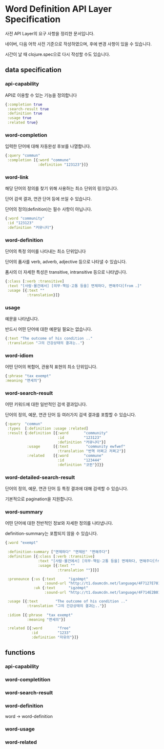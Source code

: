 # Word Definition API Layer Specification

사전 API Layer의 요구 사항을 정리한 문서입니다.

네이버, 다음 어학 사전 기준으로 작성하였으며, 후에 변경 사항이 있을 수 있습니다.

시간이 날 때 clojure.spec으로 다시 작성할 수도 있습니다.

## data specification 

### api-capability

API로 이용할 수 있는 기능을 정의합니다

```clojure
{:completion true
 :search-result true
 :definition true
 :usage true
 :related true}
```

### word-completion

입력한 단어에 대해 자동완성 후보를 나열합니다.

```clojure
{:query "commun"
 :completion [{:word "commune"
               :definition "123123"}]}
```

### word-link

해당 단어의 정의를 찾기 위해 사용하는 최소 단위의 링크입니다.

단어 검색 결과, 연관 단어 등에 쓰일 수 있습니다.

단어의 정의(definition)는 필수 사항이 아닙니다.

```clojure
{:word "community"
 :id "123123"
 :definition "커뮤니티"}
```

### word-definition

단어의 특정 의미를 나타내는 최소 단위입니다

단어의 품사를 verb, adverb, adjective 등으로 나타낼 수 있습니다.

품사의 더 자세한 특성은 transitive, intransitive 등으로 나타냅니다.

```clojure
{:class [:verb :transitive]
 :text "[사람·물건에서] [의무·책임·고통 등을] 면제하다, 면해주다[from ‥]"
 :usage [{:text ""
          :translation}]}
```

### usage

예문을 나타냅니다. 

반드시 어떤 단어에 대한 예문일 필요는 없습니다.

```clojure
{:text "The outcome of his condition .."
 :translation "그의 건강상태의 결과는.."}
```

### word-idiom

어떤 단어의 복합어, 관용적 표현의 최소 단위입니다.

 ```clojure
{:phrase "tax exempt"
 :meaning "면세의"}
 ```



### word-search-result

어떤 키워드에 대한 일반적인 검색 결과입니다.

단어의 정의, 예문, 연관 단어 등 여러가지 검색 결과를 포함할 수 있습니다.

```clojure
{:query  "commun"
 :types  [:definition :usage :related]
 :result {:definition [{:word       "community"
                        :id         "123123"
                        :definition "커뮤니티"}]
          :usage      [{:text        "community ewfwef"
                        :translation "번역 어쩌고 저쩌고"}]
          :related    [{:word       "commune"
                        :id         "123444"
                        :definition "코뮌"}]}}
```

### word-detailed-search-result

단어의 정의, 예문, 연관 단어 등 특정 결과에 대해 검색할 수 있습니다.

기본적으로 pagination을 지원합니다.

### word-summary

어떤 단어에 대한 전반적인 정보와 자세한 정의를 나타냅니다.

definition-summary는 포함되지 않을 수 있습니다.

```clojure
{:word "exempt"
 
 :definition-summary ["면제하다" "면제된" "면해주다"]
 :definition [{:class [:verb :transitive]
               :text "[사람·물건에서] [의무·책임·고통 등을] 면제하다, 면해주다[from ‥]"
               :usage [{:text ""
                        :translation ""}]}]

 :pronounce {:us {:text      "igzémpt"
                  :sound-url "http://t1.daumcdn.net/language/4F7127E701683801B9"}
             :uk {:text      "igzémpt"
                  :sound-url "http://t1.daumcdn.net/language/4F714E2B012FD801F4"}}

 :usage [{:text        "The outcome of his condition .."
          :translation "그의 건강상태의 결과는.."}]
 
 :idiom [{:phrase  "tax exempt"
          :meaning "면세의"}]

 :related [{:word       "free"
            :id         "1233"
            :definition "자유의"}]}
```





## functions

### api-capability

### word-completition

### word-search-result

### word-definition

word -> word-definition

### word-usage

### word-related